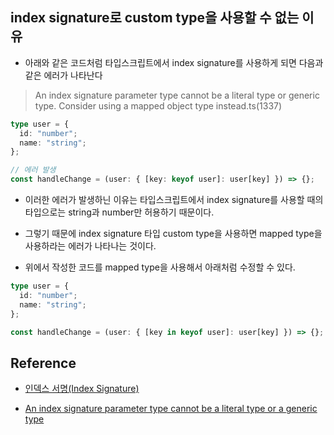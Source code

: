 ## index signature로 custom type을 사용할 수 없는 이유

- 아래와 같은 코드처럼 타입스크립트에서 index signature를 사용하게 되면 다음과 같은 에러가 나타난다

> An index signature parameter type cannot be a literal type or generic type. Consider using a mapped object type instead.ts(1337)

```ts
type user = {
  id: "number";
  name: "string";
};

// 에러 발생
const handleChange = (user: { [key: keyof user]: user[key] }) => {};
```

- 이러한 에러가 발생하닌 이유는 타입스크립트에서 index signature를 사용할 때의 타입으로는 string과 number만 허용하기 때문이다.

- 그렇기 때문에 index signature 타입 custom type을 사용하면 mapped type을 사용하라는 에러가 나타나는 것이다.

- 위에서 작성한 코드를 mapped type을 사용해서 아래처럼 수정할 수 있다.

```ts
type user = {
  id: "number";
  name: "string";
};

const handleChange = (user: { [key in keyof user]: user[key] }) => {};
```

## Reference

- [인덱스 서명(Index Signature)](https://radlohead.gitbook.io/typescript-deep-dive/type-system/index-signatures)

- [An index signature parameter type cannot be a literal type or a generic type](https://bobbyhadz.com/blog/typescript-index-signature-parameter-cannot-be-union-type)
